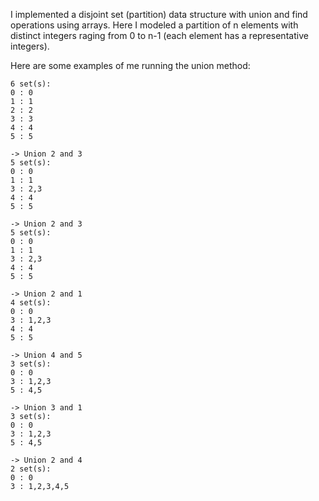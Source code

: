 I implemented a disjoint set (partition) data structure with union and find operations using arrays.
Here I modeled a partition of n elements with distinct integers raging from 0 to n-1 (each element has a representative integers).

Here are some examples of me running the union method:
```
6 set(s):
0 : 0
1 : 1
2 : 2
3 : 3
4 : 4
5 : 5

-> Union 2 and 3
5 set(s):
0 : 0
1 : 1
3 : 2,3
4 : 4
5 : 5

-> Union 2 and 3
5 set(s):
0 : 0
1 : 1
3 : 2,3
4 : 4
5 : 5

-> Union 2 and 1
4 set(s):
0 : 0
3 : 1,2,3
4 : 4
5 : 5

-> Union 4 and 5
3 set(s):
0 : 0
3 : 1,2,3
5 : 4,5

-> Union 3 and 1
3 set(s):
0 : 0
3 : 1,2,3
5 : 4,5

-> Union 2 and 4
2 set(s):
0 : 0
3 : 1,2,3,4,5
```
